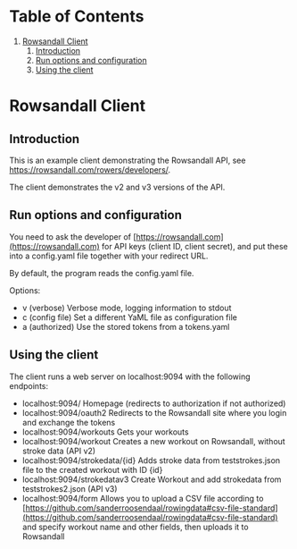 
# Table of Contents

1.  [Rowsandall Client](#org1008df2)
    1.  [Introduction](#org0704c72)
    2.  [Run options and configuration](#orgc690bb2)
    3.  [Using the client](#orge7cd2d0)



<a id="org1008df2"></a>

# Rowsandall Client


<a id="org0704c72"></a>

## Introduction

This is an example client demonstrating the Rowsandall API, see <https://rowsandall.com/rowers/developers/>.

The client demonstrates the v2 and v3 versions of the API.


<a id="orgc690bb2"></a>

## Run options and configuration

You need to ask the developer of [https://rowsandall.com](https://rowsandall.com) for API keys (client ID, client secret), and
put these into a config.yaml file together with your redirect URL.

By default, the program reads the config.yaml file.

Options:

-   v (verbose) Verbose mode, logging information to stdout
-   c (config file) Set a different YaML file as configuration file
-   a (authorized) Use the stored tokens from a tokens.yaml


<a id="orge7cd2d0"></a>

## Using the client

The client runs a web server on localhost:9094 with the following endpoints:

-   localhost:9094/ Homepage (redirects to authorization if not authorized)
-   localhost:9094/oauth2 Redirects to the Rowsandall site where you login and exchange the tokens
-   localhost:9094/workouts Gets your workouts
-   localhost:9094/workout Creates a new workout on Rowsandall, without stroke data (API v2)
-   localhost:9094/strokedata/{id} Adds stroke data from teststrokes.json file to the created workout with ID {id}
-   localhost:9094/strokedatav3 Create Workout and add strokedata from teststrokes2.json (API v3)
-   localhost:9094/form Allows you to upload a CSV file according to [https://github.com/sanderroosendaal/rowingdata#csv-file-standard](https://github.com/sanderroosendaal/rowingdata#csv-file-standard)
    and specify workout name and other fields, then uploads it to Rowsandall

